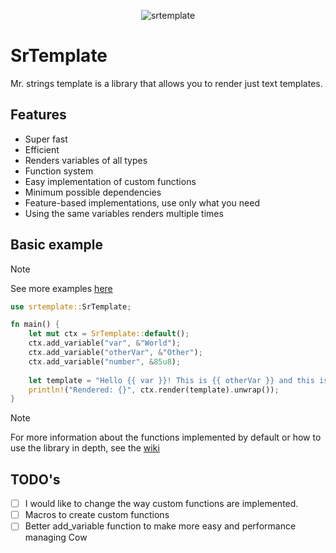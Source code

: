 
<div align="center">

![srtemplate](https://github.com/SergioRibera/srtemplate/assets/56278796/d8e695ba-4f1b-47dd-9f70-334a4d051229)

</div>

# SrTemplate
Mr. strings template is a library that allows you to render just text templates.

## Features
- Super fast
- Efficient
- Renders variables of all types
- Function system
- Easy implementation of custom functions
- Minimum possible dependencies
- Feature-based implementations, use only what you need
- Using the same variables renders multiple times

## Basic example
> [!NOTE]
> See more examples [here](./examples)

```rs
use srtemplate::SrTemplate;

fn main() {
    let mut ctx = SrTemplate::default();
    ctx.add_variable("var", &"World");
    ctx.add_variable("otherVar", &"Other");
    ctx.add_variable("number", &85u8);
    
    let template = "Hello {{ var }}! This is {{ otherVar }} and this is number: {{number}}";
    println!("Rendered: {}", ctx.render(template).unwrap());
}
```

> [!NOTE]
>  For more information about the functions implemented by default or how to use the library in depth, see the [wiki](https://github.com/SergioRibera/srtemplate/wiki)

## TODO's
- [ ] I would like to change the way custom functions are implemented.
- [ ] Macros to create custom functions
- [ ] Better add_variable function to make more easy and performance managing Cow
